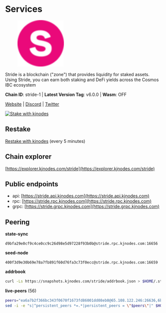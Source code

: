 # Services

<figure><img src="https://raw.githubusercontent.com/kj89/cosmos-images/main/logos/stride.png" width="150" alt=""><figcaption></figcaption></figure>

Stride is a blockchain ("zone") that provides liquidity for staked assets.  Using Stride, you can earn both staking and DeFi yields across the Cosmos IBC ecosystem

**Chain ID**: stride-1 | **Latest Version Tag**: v6.0.0 | **Wasm**: OFF

[Website](https://stride.zone) | [Discord](https://discord.gg/mzQZ8dAE7u) | [Twitter](https://twitter.com/stride_zone)

[![Stake with kjnodes](https://i.ibb.co/cr44Q8j/button-stake-with-kjnodes.png)](https://restake.app/stride/stridevaloper1j8gkhtllnp252l6g6zwzea30e7pvzqttr9768n)

## Restake

[Restake with kjnodes](https://restake.app/stride/stridevaloper1j8gkhtllnp252l6g6zwzea30e7pvzqttr9768n) (every 5 minutes)
## Chain explorer
[https://explorer.kjnodes.com/stride](https://explorer.kjnodes.com/stride)

## Public endpoints

* api: [https://stride.api.kjnodes.com](https://stride.api.kjnodes.com)
* rpc: [https://stride.rpc.kjnodes.com](https://stride.rpc.kjnodes.com)
* grpc: [https://stride.grpc.kjnodes.com](https://stride.grpc.kjnodes.com)

## Peering

**state-sync**

```text
d9bfa29e0cf9c4ce0cc9c26d98e5d97228f93b0b@stride.rpc.kjnodes.com:16656
```

**seed-node**

```text
400f3d9e30b69e78a7fb891f60d76fa3c73f0ecc@stride.rpc.kjnodes.com:16659
```

**addrbook**
```bash
curl -Ls https://snapshots.kjnodes.com/stride/addrbook.json > $HOME/.stride/config/addrbook.json
```

**live-peers** (56)
```bash
peers="ea6a7b2f366bc343f0670f1673fd86001dd08eb0@65.108.122.246:26636,6b615c7dde3e76de39474b7406bdde0ac0f31b79@23.88.69.22:28666,04b797b5a56fb939a97a3c7d9c3230d09b85e8d7@93.189.30.118:26656,6fca686eca83017f3bb3055c3b58a2f8d476de8f@204.93.241.110:27652,9ee75491e354965d8bfd8434aa093f8613bc1dce@65.108.238.103:12256,a757fc9ea95a7f643d392ec9fdaa31cbf06e76d9@195.3.221.21:12256,722884e3add85791c34a0563253dc47901320878@65.108.238.61:36656,d95477fd745d8a5e4b3d9052149d28a5dc447a88@35.206.158.54:26656,1e0e88fac793f68822d3ea8e952f2dc0f4c1ca57@142.132.135.125:20656,fb8505c994cb90927c766e3c3d2db38044a596bc@139.59.31.201:26656,e1b058e5cfa2b836ddaa496b10911da62dcf182e@138.201.8.248:26656,fc305427390397f8c4eebe5bc22919c1cc5d4532@65.109.43.75:27007,6831d67983cf5ebcb44da01737ccd6ccbd15c08e@193.70.47.90:12256,615ebc348998f7f050763dd0a9201e8f61e8fc07@35.210.78.199:26656,e726816f42831689eab9378d5d577f1d06d25716@176.9.188.21:26656,a69704ad35dea3df36a169a823203bb1fec26f83@65.109.82.106:16656,f8e2f80a8c58e6f53cc4940f5f1eac55c9067480@35.213.184.121:26656,748d1362c37b6267393b9fbf5fbe1191e75e2539@65.109.52.178:26656,fb24bc1de8c563e822897fba89bf150c602f3123@198.244.178.213:26656,463b1dc6903455575079572fb23407be586f2a4b@185.16.39.37:26656,79604a4290d58530e85a15ce9d1f2e4b6e445172@167.235.108.189:27007,ebc272824924ea1a27ea3183dd0b9ba713494f83@185.16.39.158:26886,1229b01e6d8bbaf083be3dd1858f2b04d6f68590@149.202.72.186:26639,5383a21cf2d5e513aea2c3e430133f31aa2e5d00@138.201.32.103:26656,a3f95b0b15c31a68a7535f6068c4e14b95e90dcf@65.109.92.240:21016,5093547fdf0430143ac66b4ee55d80e6542a6c10@217.174.247.163:26656,6856de6f0c70a850db2b58deb43d568fced4a524@35.208.90.201:26656,df3f533e6b9776c11f08da804edcb810cbdd2080@65.108.234.23:12256,89757803f40da51678451735445ad40d5b15e059@169.155.168.67:26656,c938bcc723f004798750c3c533e8a6735f6d8363@38.146.3.122:12256,d77e7918b9f9e21ee60a8e03075ca3e5f7353912@162.55.4.253:26656,cd680cc992983e5c8244b5529034a2e362e7a6d3@93.159.134.157:26656,33cd2ff57c732744fdc74e5da9b9a1c5e6885398@34.203.30.37:26656,2254e6968e5c7ebc98ef5b79b388502fa44e10e1@5.161.134.44:26656,05eec003db41d7ff47a317ef59f83e31bdca23c3@78.107.234.44:26656,233e06cfa51d53e186afe032e848f5c9f5cd4a01@83.171.248.3:26656,d9bfa29e0cf9c4ce0cc9c26d98e5d97228f93b0b@65.109.88.38:16656,87a7a8cc67967d0ede5d68a1477c44a40a8705f7@108.165.178.242:26653,44e797771bff124693e63a8ec331d42873cf2ae2@95.217.202.49:35656,8ade90b45b991088c92e8583e8bc93589d6cd81e@84.244.95.247:26656,354ae200461dddf4e4c12e585a8c06d3ca993662@34.29.248.130:26656,d2247f7b919f0781c90ee61958d7044665a22d38@169.155.44.213:26656,8d7d0f32d53467c4d5e8871faf4ec58ea970fed2@157.90.179.182:26456,b5f9fa874781f975687018ae559f0d952d3a2e24@52.52.208.179:26656,97e4468ac589eac505a800411c635b14511a61bb@144.76.239.27:26656,cc35475fe1f7c345af0ea8a692f3b4b41c8f12a2@116.202.36.240:10156,c124ce0b508e8b9ed1c5b6957f362225659b5343@144.76.177.187:26656,1483ddbd1ba369c01d5496877314ed1b09bd9cc3@65.21.189.221:12256,471518432477e31ea348af246c0b54095d41352c@78.47.210.211:26656,3fef899adcdeded56f6c69fe55c5da1624303367@163.172.101.208:4656,3505b1ece40f94cab8f80cfe31f5106c028ccd05@185.193.17.40:12256,03ac1dbc53ce4fd1aa63759fad2d603a4eeedf56@146.190.125.163:31690,8fff37214fb0ef622f1c09dccb22d6321e004c3e@109.123.242.163:50056,9731c3365c772b3bc4580de5708a33f22c6174ec@208.102.87.76:26656,a7b4cf6f65138ba61518c2c45402da32dc8e28b7@88.99.164.158:21016,fa34ce7ca08381d69278201e6386d3b7031e463f@162.55.163.71:26656"
sed -i -e "s|^persistent_peers *=.*|persistent_peers = \"$peers\"|" $HOME/.stride/config/config.toml
```
